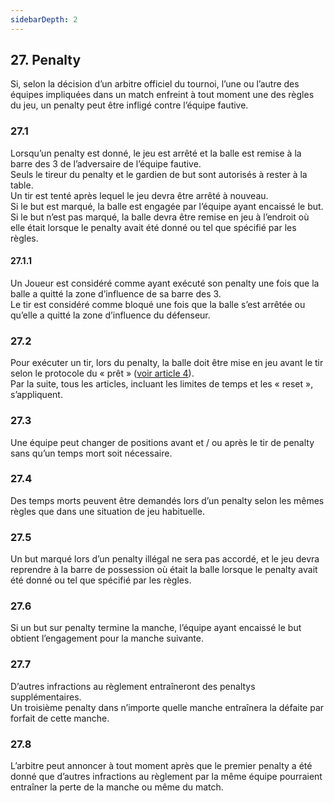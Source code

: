 ```yaml
---
sidebarDepth: 2
---
```


## 27. Penalty
Si, selon la décision d’un arbitre officiel du tournoi, l’une ou l’autre des équipes impliquées dans un match enfreint à tout moment une des règles du jeu, un penalty peut être infligé contre l’équipe fautive.

### 27.1
Lorsqu’un penalty est donné, le jeu est arrêté et la balle est remise à la barre des 3 de l’adversaire de l’équipe fautive. <br>
Seuls le tireur du penalty et le gardien de but sont autorisés à rester à la table. <br>
Un tir est tenté après lequel le jeu devra être arrêté à nouveau. <br>
Si le but est marqué, la balle est engagée par l’équipe ayant encaissé le but. <br>
Si le but n’est pas marqué, la balle devra être remise en jeu à l’endroit où elle était lorsque le penalty avait été donné ou tel que spécifié par les règles.

#### 27.1.1
Un Joueur est considéré comme ayant exécuté son penalty une fois que la balle a quitté la zone d’influence de sa barre des 3. <br>
Le tir est considéré comme bloqué une fois que la balle s’est arrêtée ou qu’elle a quitté la zone d’influence du défenseur.

### 27.2
Pour exécuter un tir, lors du penalty, la balle doit être mise en jeu avant le tir selon le protocole du « prêt » ([voir article 4](./L%E2%80%99Engagement-et-le-Protocole-du-%22pr%C3%AAt%22)). <br>
Par la suite, tous les articles, incluant les limites de temps et les « reset », s’appliquent.

### 27.3
Une équipe peut changer de positions avant et / ou après le tir de penalty sans qu’un temps mort soit nécessaire.

### 27.4
Des temps morts peuvent être demandés lors d’un penalty selon les mêmes règles que dans une situation de jeu habituelle.

### 27.5
Un but marqué lors d’un penalty illégal ne sera pas accordé, et le jeu devra reprendre à la barre de possession où était la balle lorsque le penalty avait été donné ou tel que spécifié par les règles.

### 27.6
Si un but sur penalty termine la manche, l’équipe ayant encaissé le but obtient l’engagement pour la manche suivante.

### 27.7
D’autres infractions au règlement entraîneront des penaltys supplémentaires. <br>
Un troisième penalty dans n’importe quelle manche entraînera la défaite par forfait de cette manche.

### 27.8
L’arbitre peut annoncer à tout moment après que le premier penalty a été donné que d’autres infractions au règlement par la même équipe pourraient entraîner la perte de la manche ou même du match.